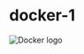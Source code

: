 # docker-1

   ![Docker logo](https://github.com/MANT-i-S/imgs/blob/master/5847f2dccef1014c0b5e4871.png)
